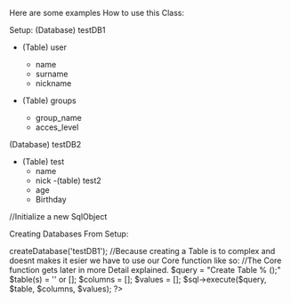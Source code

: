Here are some examples How to use this Class:

Setup:
(Database) testDB1
- (Table) user
  - name
  - surname
  - nickname
  
- (Table) groups
  - group_name
  - acces_level
  
(Database) testDB2
- (Table) test
  - name
  - nick
-(table) test2
  - age
  - Birthday

//Initialize a new SqlObject
<?php

//arguments are like: SqlBoost(hostname, databasename, username, password, debugging)
$sql = new SqlBoost('localhost', '', 'root', '')    //By default Debugging is set to OFF
$sql = new SqlBoost('localhost', '', 'root', '', 1) // Turn on Debug with the Last argument: 1

?>

Creating Databases From Setup:

<?php
  $sql->createDatabase('testDB1');
  
  //Because creating a Table is to complex and doesnt makes it esier we have to use our Core function like so:
  //The Core function gets later in more Detail explained.
  
  $query = "Create Table % ();"
  $table(s) = '' or [];
  $columns = [];
  $values = [];
    
  $sql->execute($query, $table, $columns, $values);
  
  

?>
